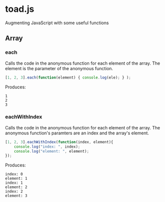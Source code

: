 # toad.js

Augmenting JavaScript with some useful functions

## Array

### each
Calls the code in the anonymous function for each element of the array. The element is the parameter of the anonymous function. 

```javascript
[1, 2, 3].each(function(element) { console.log(ele); } );
```
Produces: 
```
1
2
3
```
### eachWithIndex
Calls the code in the anonymous function for each element of the array. The anonymous function's paramters are an index and the array's element. 

```javascript
[1, 2, 3].eachWithIndex(function(index, element){
	console.log("index: ", index);
	console.log("element: ", element);
});
```
Produces:
```
index: 0
element: 1
index: 1
element: 2
index: 2
element: 3
```
